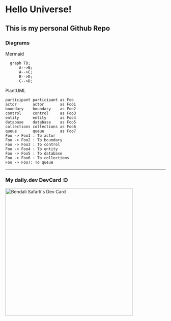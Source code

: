 # Hello Universe!
## This is my personal Github Repo

### Diagrams

Mermaid
```mermaid
  graph TD;
      A-->B;
      A-->C;
      B-->D;
      C-->D;
```

PlantUML
```plantuml
participant participant as Foo
actor       actor       as Foo1
boundary    boundary    as Foo2
control     control     as Foo3
entity      entity      as Foo4
database    database    as Foo5
collections collections as Foo6
queue       queue       as Foo7
Foo -> Foo1 : To actor
Foo -> Foo2 : To boundary
Foo -> Foo3 : To control
Foo -> Foo4 : To entity
Foo -> Foo5 : To database
Foo -> Foo6 : To collections
Foo -> Foo7: To queue
```
---

### My daily.dev DevCard :D
<a href="https://app.daily.dev/safarli"><img src="https://api.daily.dev/devcards/ca616cfd860d484097f83f0baa6d0de0.png?r=9be" width="400" alt="Bendali Safarli's Dev Card"/></a>
